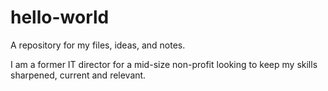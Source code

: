 # hello-world
A repository for my files, ideas, and notes.

I am a former IT director for a mid-size non-profit looking to keep my skills sharpened, current and relevant.
